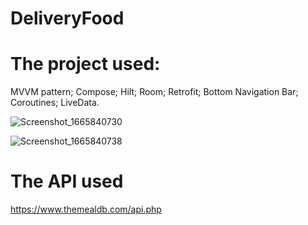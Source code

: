 # DeliveryFood

# The project used:
MVVM pattern;
Compose;
Hilt;
Room;
Retrofit;
Bottom Navigation Bar;
Coroutines;
LiveData.

![Screenshot_1665840730](https://user-images.githubusercontent.com/95710591/195989159-60c5eba1-f7e6-48b5-b44f-97794669a8e7.png)

![Screenshot_1665840738](https://user-images.githubusercontent.com/95710591/195989164-b54507f5-68fc-42d1-a260-4403c39d585d.png)

# The API used
https://www.themealdb.com/api.php
